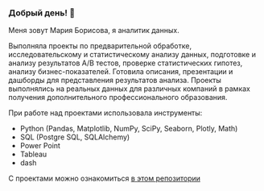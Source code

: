### Добрый день! 👋

Меня зовут Мария Борисова, я аналитик данных. 

Выполняла проекты по предварительной обработке, исследовательскому и статистическому анализу данных, подготовке и анализу результатов А/В тестов, проверке статистических гипотез, анализу бизнес-показателей. Готовила описания, презентации и дашборды для представления результатов анализа. Проекты выполнялись на реальных данных для различных компаний в рамках получения дополнительного профессионального образования. 

При работе над проектами использовала инструменты:
- Python (Pandas, Matplotlib, NumPy, SciPy, Seaborn, Plotly, Math)
- SQL (Postgre SQL, SQLAlchemy)
- Power Point
- Tableau
- dash

С проектами можно ознакомиться [в этом репозитории](https://github.com/maryaborisova/portfolio)

<!--
**maryaborisova/maryaborisova** is a ✨ _special_ ✨ repository because its `README.md` (this file) appears on your GitHub profile.

Here are some ideas to get you started:

- 🔭 I’m currently working on ...
- 🌱 I’m currently learning ...
- 👯 I’m looking to collaborate on ...
- 🤔 I’m looking for help with ...
- 💬 Ask me about ...
- 📫 How to reach me: ...
- 😄 Pronouns: ...
- ⚡ Fun fact: ...
-->
